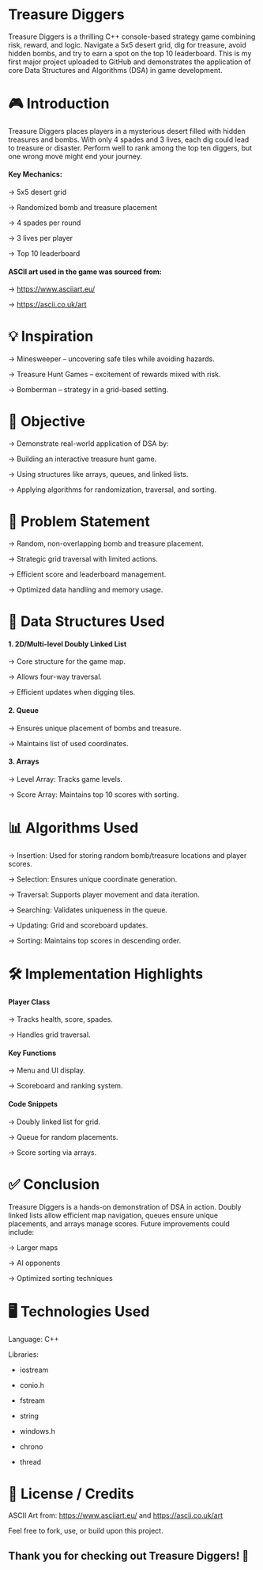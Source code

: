 # Treasure Diggers

Treasure Diggers is a thrilling C++ console-based strategy game combining risk, reward, and logic. Navigate a 5x5 desert grid, dig for treasure, avoid hidden bombs, and try to earn a spot on the top 10 leaderboard. This is my first major project uploaded to GitHub and demonstrates the application of core Data Structures and Algorithms (DSA) in game development.


# 🎮 Introduction

Treasure Diggers places players in a mysterious desert filled with hidden treasures and bombs. With only 4 spades and 3 lives, each dig could lead to treasure or disaster. Perform well to rank among the top ten diggers, but one wrong move might end your journey.

#### Key Mechanics:
-> 5x5 desert grid

-> Randomized bomb and treasure placement

-> 4 spades per round

-> 3 lives per player

-> Top 10 leaderboard

#### ASCII art used in the game was sourced from:

-> https://www.asciiart.eu/

-> https://ascii.co.uk/art


# 💡 Inspiration

-> Minesweeper – uncovering safe tiles while avoiding hazards.

-> Treasure Hunt Games – excitement of rewards mixed with risk.

-> Bomberman – strategy in a grid-based setting.


# 🎯 Objective

-> Demonstrate real-world application of DSA by:

-> Building an interactive treasure hunt game.

-> Using structures like arrays, queues, and linked lists.

-> Applying algorithms for randomization, traversal, and sorting.


# 📌 Problem Statement

-> Random, non-overlapping bomb and treasure placement.

-> Strategic grid traversal with limited actions.

-> Efficient score and leaderboard management.

-> Optimized data handling and memory usage.


# 🧱 Data Structures Used

#### 1. 2D/Multi-level Doubly Linked List

-> Core structure for the game map.

-> Allows four-way traversal.

-> Efficient updates when digging tiles.

#### 2. Queue

-> Ensures unique placement of bombs and treasure.

-> Maintains list of used coordinates.

#### 3. Arrays

-> Level Array: Tracks game levels.

-> Score Array: Maintains top 10 scores with sorting.


# 📊 Algorithms Used

-> Insertion: Used for storing random bomb/treasure locations and player scores.

-> Selection: Ensures unique coordinate generation.

-> Traversal: Supports player movement and data iteration.

-> Searching: Validates uniqueness in the queue.

-> Updating: Grid and scoreboard updates.

-> Sorting: Maintains top scores in descending order.

# 🛠 Implementation Highlights

#### Player Class

-> Tracks health, score, spades.

-> Handles grid traversal.

#### Key Functions

-> Menu and UI display.

-> Scoreboard and ranking system.

#### Code Snippets

-> Doubly linked list for grid.

-> Queue for random placements.

-> Score sorting via arrays.


# ✅ Conclusion

Treasure Diggers is a hands-on demonstration of DSA in action. Doubly linked lists allow efficient map navigation, queues ensure unique placements, and arrays manage scores. Future improvements could include:

-> Larger maps

-> AI opponents

-> Optimized sorting techniques


# 🖥️ Technologies Used

Language: C++

Libraries:

- iostream

- conio.h

- fstream

- string

- windows.h

- chrono

- thread


# 📁 License / Credits

ASCII Art from: https://www.asciiart.eu/ and https://ascii.co.uk/art

Feel free to fork, use, or build upon this project.

## Thank you for checking out Treasure Diggers! 🎉
